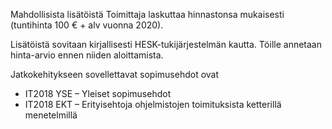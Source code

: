 Mahdollisista lisätöistä Toimittaja laskuttaa hinnastonsa mukaisesti (tuntihinta 100 € + alv vuonna 2020).

Lisätöistä sovitaan kirjallisesti HESK-tukijärjestelmän kautta. Töille annetaan hinta-arvio ennen niiden aloittamista.

Jatkokehitykseen sovellettavat sopimusehdot ovat

 * IT2018 YSE – Yleiset sopimusehdot
 * IT2018 EKT – Erityisehtoja ohjelmistojen toimituksista ketterillä menetelmillä 
